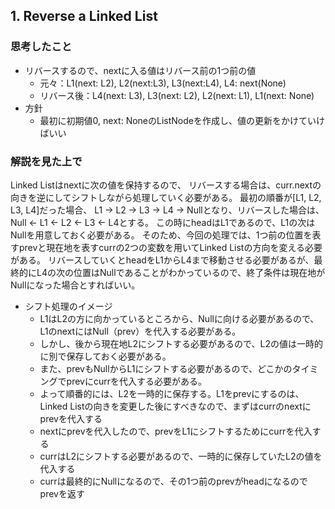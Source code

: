 ## 1. Reverse a Linked List
### 思考したこと
- リバースするので、nextに入る値はリバース前の1つ前の値
    - 元々：L1(next: L2), L2(next:L3), L3(next:L4), L4: next(None)
    - リバース後：L4(next: L3), L3(next: L2), L2(next: L1), L1(next: None)
- 方針
    - 最初に初期値0, next: NoneのListNodeを作成し、値の更新をかけていけばいい
### 解説を見た上で
Linked Listはnextに次の値を保持するので、
リバースする場合は、curr.nextの向きを逆にしてシフトしながら処理していく必要がある。
最初の順番が[L1, L2, L3, L4]だった場合、
L1 -> L2 -> L3 -> L4 -> Nullとなり、リバースした場合は、
Null <- L1 <- L2 <- L3 <- L4とする。
この時にheadはL1であるので、L1の次はNullを用意しておく必要がある。
そのため、今回の処理では、1つ前の位置を表すprevと現在地を表すcurrの2つの変数を用いてLinked Listの方向を変える必要がある。
リバースしていくとheadをL1からL4まで移動させる必要があるが、最終的にL4の次の位置はNullであることがわかっているので、終了条件は現在地がNullになった場合とすればいい。

- シフト処理のイメージ
    - L1はL2の方に向かっているところから、Nullに向ける必要があるので、L1のnextにはNull（prev）を代入する必要がある。
    - しかし、後から現在地L2にシフトする必要があるので、L2の値は一時的に別で保存しておく必要がある。
    - また、prevもNullからL1にシフトする必要があるので、どこかのタイミングでprevにcurrを代入する必要がある。
    - よって順番的には、L2を一時的に保存する。L1をprevにするのは、Linked Listの向きを変更した後にすべきなので、まずはcurrのnextにprevを代入する
    - nextにprevを代入したので、prevをL1にシフトするためにcurrを代入する
    - currはL2にシフトする必要があるので、一時的に保存していたL2の値を代入する
    - currは最終的にNullになるので、その1つ前のprevがheadになるのでprevを返す